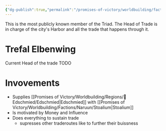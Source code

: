 ```yaml
---
{"dg-publish":true,"permalink":"/promises-of-victory/worldbuilding/factions/the-triad/head-of-trade/","title":"Head of Trade","noteIcon":"NPC","created":"","updated":""}
---
```



This is the most publicly known member of the Triad.
The Head of Trade is in charge of the city's Harbor and all the trade that happens through it.

# Trefal Elbenwing

Current Head of the trade TODO

# Invovements
- Supplies [[Promises of Victory/Worldbuilding/Regions/🏰Edschmied/Edschmied\|Edschmied]] with [[Promises of Victory/Worldbuilding/Factions/Naruun/Stoalium\|Stoalium]] 
- Is motivated by Money and Influence
- Does everything to sustain trade
	- supresses other traderoutes like to further their buissness

